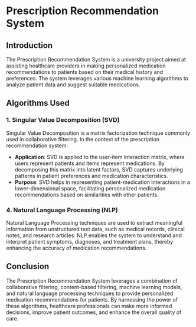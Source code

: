 # Prescription Recommendation System

## Introduction

The Prescription Recommendation System is a university project aimed at assisting healthcare providers in making personalized medication recommendations to patients based on their medical history and preferences. The system leverages various machine learning algorithms to analyze patient data and suggest suitable medications.

## Algorithms Used

### 1. Singular Value Decomposition (SVD)

Singular Value Decomposition is a matrix factorization technique commonly used in collaborative filtering. In the context of the prescription recommendation system:

- **Application**: SVD is applied to the user-item interaction matrix, where users represent patients and items represent medications. By decomposing this matrix into latent factors, SVD captures underlying patterns in patient preferences and medication characteristics.
- **Purpose**: SVD helps in representing patient-medication interactions in a lower-dimensional space, facilitating personalized medication recommendations based on similarities with other patients.

### 4. Natural Language Processing (NLP)

Natural Language Processing techniques are used to extract meaningful information from unstructured text data, such as medical records, clinical notes, and research articles. NLP enables the system to understand and interpret patient symptoms, diagnoses, and treatment plans, thereby enhancing the accuracy of medication recommendations.

## Conclusion

The Prescription Recommendation System leverages a combination of collaborative filtering, content-based filtering, machine learning models, and natural language processing techniques to provide personalized medication recommendations for patients. By harnessing the power of these algorithms, healthcare professionals can make more informed decisions, improve patient outcomes, and enhance the overall quality of care.
